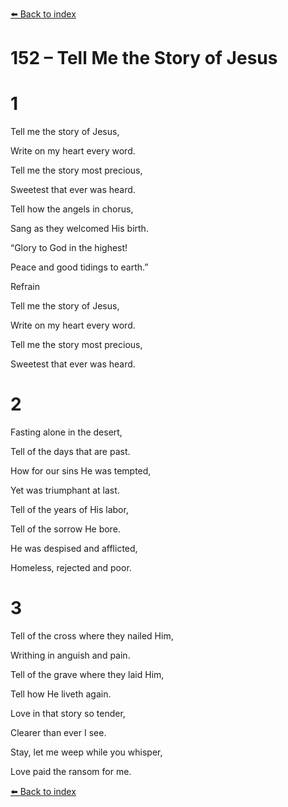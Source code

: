 [⬅️ Back to index](../README.md)

# 152 – Tell Me the Story of Jesus





# 1

Tell me the story of Jesus,

Write on my heart every word.

Tell me the story most precious,

Sweetest that ever was heard.

Tell how the angels in chorus,

Sang as they welcomed His birth.

“Glory to God in the highest!

Peace and good tidings to earth.”



Refrain

Tell me the story of Jesus,

Write on my heart every word.

Tell me the story most precious,

Sweetest that ever was heard.



# 2

Fasting alone in the desert,

Tell of the days that are past.

How for our sins He was tempted,

Yet was triumphant at last.

Tell of the years of His labor,

Tell of the sorrow He bore.

He was despised and afflicted,

Homeless, rejected and poor.



# 3

Tell of the cross where they nailed Him,

Writhing in anguish and pain.

Tell of the grave where they laid Him,

Tell how He liveth again.

Love in that story so tender,

Clearer than ever I see.

Stay, let me weep while you whisper,

Love paid the ransom for me.

[⬅️ Back to index](../README.md)
